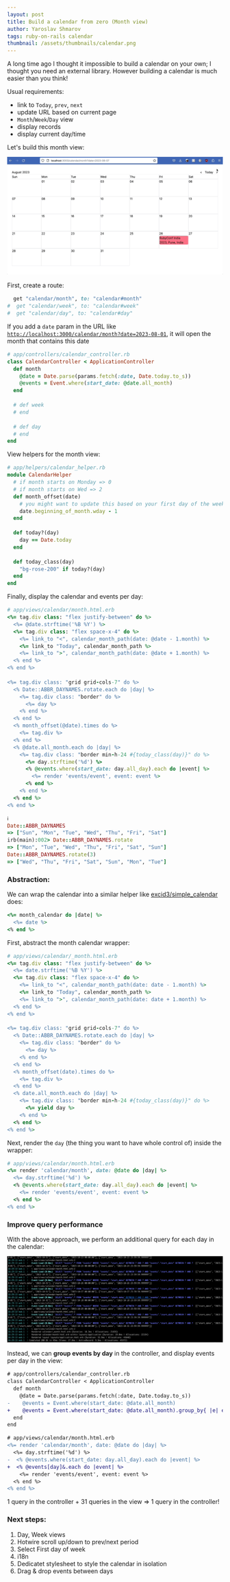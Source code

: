 ```yaml
---
layout: post
title: Build a calendar from zero (Month view)
author: Yaroslav Shmarov
tags: ruby-on-rails calendar
thumbnail: /assets/thumbnails/calendar.png
---
```


A long time ago I thought it impossible to build a calendar on your own; I thought you need an external library. However building a calendar is much easier than you think!

Usual requirements:
- link to `Today`, `prev`, `next`
- update URL based on current page
- `Month`/`Week`/`Day` view
- display records
- display current day/time

Let's build this month view:

![Monthly Calendar](/assets/images/calendar-month-demo.gif)

First, create a route:

```ruby
  get "calendar/month", to: "calendar#month"
#  get "calendar/week", to: "calendar#week"
#  get "calendar/day", to: "calendar#day"
```

If you add a `date` param in the URL like [`http://localhost:3000/calendar/month?date=2023-08-01`](http://localhost:3000/calendar/month?date=2023-08-01), it will open the month that contains this date

```ruby
# app/controllers/calendar_controller.rb
class CalendarController < ApplicationController
  def month
    @date = Date.parse(params.fetch(:date, Date.today.to_s))
    @events = Event.where(start_date: @date.all_month)
  end

  # def week
  # end

  # def day
  # end
end
```

View helpers for the month view:

```ruby
# app/helpers/calendar_helper.rb
module CalendarHelper
  # if month starts on Monday => 0
  # if month starts on Wed => 2
  def month_offset(date)
    # you might want to update this based on your first day of the week (Sun/Mon)
    date.beginning_of_month.wday - 1
  end

  def today?(day)
    day == Date.today
  end

  def today_class(day)
    "bg-rose-200" if today?(day)
  end
end
```

Finally, display the calendar and events per day:

```ruby
# app/views/calendar/month.html.erb
<%= tag.div class: "flex justify-between" do %>
  <%= @date.strftime('%B %Y') %>
  <%= tag.div class: "flex space-x-4" do %>
    <%= link_to "<", calendar_month_path(date: @date - 1.month) %>
    <%= link_to "Today", calendar_month_path %>
    <%= link_to ">", calendar_month_path(date: @date + 1.month) %>
  <% end %>
<% end %>

<%= tag.div class: "grid grid-cols-7" do %>
  <% Date::ABBR_DAYNAMES.rotate.each do |day| %>
    <%= tag.div class: "border" do %>
      <%= day %>
    <% end %>
  <% end %>
  <% month_offset(@date).times do %>
    <%= tag.div %>
  <% end %>
  <% @date.all_month.each do |day| %>
    <%= tag.div class: "border min-h-24 #{today_class(day)}" do %>
      <%= day.strftime('%d') %>
      <% @events.where(start_date: day.all_day).each do |event| %>
        <%= render 'events/event', event: event %>
      <% end %>
    <% end %>
  <% end %>
<% end %>
```

```ruby
ℹ️
Date::ABBR_DAYNAMES
=> ["Sun", "Mon", "Tue", "Wed", "Thu", "Fri", "Sat"]
irb(main):002> Date::ABBR_DAYNAMES.rotate
=> ["Mon", "Tue", "Wed", "Thu", "Fri", "Sat", "Sun"]
Date::ABBR_DAYNAMES.rotate(3)
=> ["Wed", "Thu", "Fri", "Sat", "Sun", "Mon", "Tue"]
```

### Abstraction: 

We can wrap the calendar into a similar helper like [excid3/simple_calendar](https://github.com/excid3/simple_calendar) does:

```ruby
<%= month_calendar do |date| %>
  <%= date %>
<% end %>
```

First, abstract the month calendar wrapper: 

```ruby
# app/views/calendar/_month.html.erb
<%= tag.div class: "flex justify-between" do %>
  <%= date.strftime('%B %Y') %>
  <%= tag.div class: "flex space-x-4" do %>
    <%= link_to "<", calendar_month_path(date: date - 1.month) %>
    <%= link_to "Today", calendar_month_path %>
    <%= link_to ">", calendar_month_path(date: date + 1.month) %>
  <% end %>
<% end %>

<%= tag.div class: "grid grid-cols-7" do %>
  <% Date::ABBR_DAYNAMES.rotate.each do |day| %>
    <%= tag.div class: "border" do %>
      <%= day %>
    <% end %>
  <% end %>
  <% month_offset(date).times do %>
    <%= tag.div %>
  <% end %>
  <% date.all_month.each do |day| %>
    <%= tag.div class: "border min-h-24 #{today_class(day)}" do %>
      <%= yield day %>
    <% end %>
  <% end %>
<% end %>
```

Next, render the `day` (the thing you want to have whole control of) inside the wrapper:

```ruby
# app/views/calendar/month.html.erb
<%= render 'calendar/month', date: @date do |day| %>
  <%= day.strftime('%d') %>
  <% @events.where(start_date: day.all_day).each do |event| %>
    <%= render 'events/event', event: event %>
  <% end %>
<% end %>
```

### Improve query performance

With the above approach, we perform an additional query for each day in the calendar:

![too-many-queries](/assets/images/calendar-too-many-queries.png)

Instead, we can **group events by day** in the controller, and display events per day in the view:

```diff
# app/controllers/calendar_controller.rb
class CalendarController < ApplicationController
  def month
    @date = Date.parse(params.fetch(:date, Date.today.to_s))
-    @events = Event.where(start_date: @date.all_month)
+    @events = Event.where(start_date: @date.all_month).group_by{ |e| e.start_date.to_date }
  end
end
```

```diff
# app/views/calendar/month.html.erb
<%= render 'calendar/month', date: @date do |day| %>
  <%= day.strftime('%d') %>
-  <% @events.where(start_date: day.all_day).each do |event| %>
+  <% @events[day]&.each do |event| %>
    <%= render 'events/event', event: event %>
  <% end %>
<% end %>
```

1 query in the controller + 31 queries in the view => 1 query in the controller!

### Next steps:

1. Day, Week views
2. Hotwire scroll up/down to prev/next period
3. Select First day of week
4. i18n
5. Dedicatet stylesheet to style the calendar in isolation
6. Drag & drop events between days

